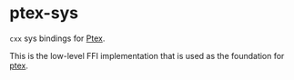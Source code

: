 # ptex-sys

`cxx` sys bindings for [Ptex](https://github.com/wdas/ptex).

This is the low-level FFI implementation that is used as the foundation for [ptex](https://crates/ptex).
